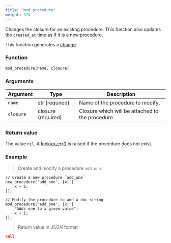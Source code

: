 ```yaml
---
title: "mod_procedure"
weight: 374
---
```


Changes the closure for an existing procedure. This function also updates the `created_at` time as if it is a new procedure.

This function generates a [change](../../overview/changes).

### Function

`mod_procedure(name, closure)`

### Arguments

Argument | Type | Description
-------- | ---- | -----------
`name` | str (required) | Name of the procedure to modify.
`closure` | closure (required) | Closure which will be attached to the procedure.

### Return value

The value `nil`. A [lookup_err()](../../errors/lookup_err) is raised if the procedure does not exist.

### Example

> Create and modify a procedure `add_one`:

```thingsdb,json_response
// Create a new procedure `add_one`
new_procedure('add_one', |x| {
    x + 1;
});

// Modify the procedure to add a doc string
mod_procedure('add_one', |x| {
    "Adds one to a given value";
    x + 1;
});
```

> Return value in JSON format

```json
null
```


